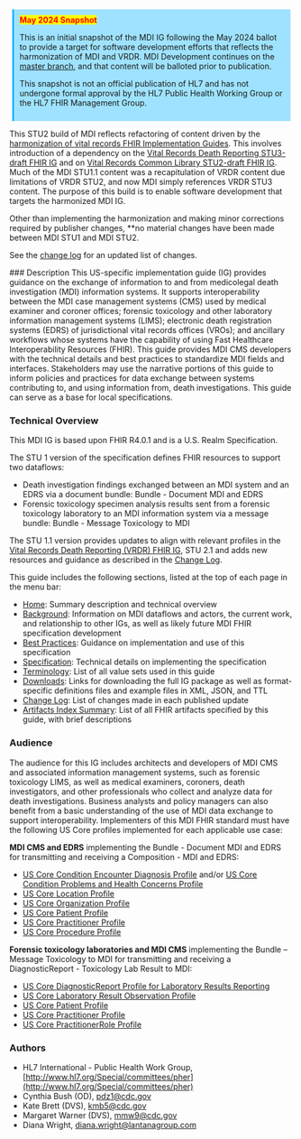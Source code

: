 <style>

:root {
  --note-background-color: #fff2ff; /* 19. (STU) Note box background color */
  --note-border-left-color: #ffa0ff; /* 20. (STU) Note box border color */
}

.note {
  margin: 5px;
  padding: 10px;
  border-left-style: solid;
  background-color: #9ee2ff;
  border-left-color: #00b2ff;
}

.note::before {
  white-space: pre;
  content: "May 2024 Snapshot\A ";
  background-color: yellow;
  color: red;
  font-weight: bold;
}

</style>

<div class="note" markdown="1">

This is an initial snapshot of the MDI IG following the May 2024 ballot to provide a target for software development efforts that reflects the harmonization of MDI and VRDR.
MDI Development continues on the [master branch]( https://build.fhir.org/ig/HL7/fhir-mdi-ig/branches/master), and that content will be balloted prior to publication.

This snapshot is not an official publication of HL7 and has not undergone formal approval by the HL7 Public Health Working Group or the HL7 FHIR Management Group. 
</div><!-- note -->

<div class="note-to-balloters" markdown="1">

This STU2 build of MDI reflects refactoring of content driven by the [harmonization of vital records FHIR Implementation Guides](https://hl7.org/fhir/us/vr-common-library/2024Jan/vr_ig_harmonization.html).  This involves introduction of a dependency on the [Vital Records Death Reporting STU3-draft FHIR IG](https://build.fhir.org/ig/HL7/vrdr/) and on [Vital Records Common Library STU2-draft FHIR IG](https://build.fhir.org/ig/HL7/vr-common-library).  Much of the MDI STU1.1 content was a recapitulation of VRDR content due limitations of VRDR STU2, and now MDI simply references VRDR STU3 content. The purpose of this build is to enable software development that targets the harmonized MDI IG.

Other than implementing the harmonization and making minor corrections required by publisher changes, **no material changes have been made between MDI STU1 and MDI STU2.

See the [change log](mdi_change_log.html) for an updated list of changes.
  
</div><!-- note-to-balloters -->
### Description
This US-specific implementation guide (IG) provides guidance on the exchange of information to and from medicolegal death investigation (MDI) information systems. It supports interoperability between the MDI case management systems (CMS) used by medical examiner and coroner offices; forensic toxicology and other laboratory information management systems (LIMS); electronic death registration systems (EDRS) of jurisdictional vital records offices (VROs); and ancillary workflows whose systems have the capability of using Fast Healthcare Interoperability Resources (FHIR). This guide provides MDI CMS developers with the technical details and best practices to standardize MDI fields and interfaces. Stakeholders may use the narrative portions of this guide to inform policies and practices for data exchange between systems contributing to, and using information from, death investigations. This guide can serve as a base for local specifications.

### Technical Overview
This MDI IG is based upon FHIR R4.0.1 and is a U.S. Realm Specification.

The STU 1 version of the specification defines FHIR resources to support two dataflows:
* Death investigation findings exchanged between an MDI system and an EDRS via a document bundle: Bundle - Document MDI and EDRS
* Forensic toxicology specimen analysis results sent from a forensic toxicology laboratory to an MDI information system via a message bundle: Bundle - Message Toxicology to MDI

The STU 1.1 version provides updates to align with relevant profiles in the [Vital Records Death Reporting (VRDR) FHIR IG](http://hl7.org/fhir/us/vrdr/), STU 2.1 and adds new resources and guidance as described in the [Change Log](mdi_change_log.html).

This guide includes the following sections, listed at the top of each page in the menu bar: 
* [Home](index.html): Summary description and technical overview
* [Background](mdi_background.html): Information on MDI dataflows and actors, the current work, and relationship to other IGs, as well as likely future MDI FHIR specification development
* [Best Practices](mdi_best_practices.html): Guidance on implementation and use of this specification
* [Specification](mdi_specification.html): Technical details on implementing the specification
* [Terminology](mdi_terminology.html): List of all value sets used in this guide
* [Downloads](mdi_downloads.html): Links for downloading the full IG package as well as format-specific definitions files and example files in XML, JSON, and TTL
* [Change Log](mdi_change_log.html): List of changes made in each published update
* [Artifacts Index Summary](artifacts.html): List of all FHIR artifacts specified by this guide, with brief descriptions

### Audience
The audience for this IG includes architects and developers of MDI CMS and associated information management systems, such as forensic toxicology LIMS, as well as medical examiners, coroners, death investigators, and other professionals who collect and analyze data for death investigations. Business analysts and policy managers can also benefit from a basic understanding of the use of MDI data exchange to support interoperability.
Implementers of this MDI FHIR standard must have the following US Core profiles implemented for each applicable use case:

**MDI CMS and EDRS** implementing the Bundle - Document MDI and EDRS for transmitting and receiving a Composition - MDI and EDRS:
* [US Core Condition Encounter Diagnosis Profile](http://hl7.org/fhir/us/core/StructureDefinition-us-core-condition-encounter-diagnosis.html) and/or [US Core Condition Problems and Health Concerns Profile](http://hl7.org/fhir/us/core/StructureDefinition-us-core-condition-problems-health-concerns.html)
* [US Core Location Profile](http://hl7.org/fhir/us/core/StructureDefinition/us-core-location)
* [US Core Organization Profile](http://hl7.org/fhir/us/core/StructureDefinition/us-core-organization)
* [US Core Patient Profile](http://hl7.org/fhir/us/core/StructureDefinition/us-core-patient)
* [US Core Practitioner Profile](http://hl7.org/fhir/us/core/StructureDefinition/us-core-practitioner)
* [US Core Procedure Profile](http://hl7.org/fhir/us/core/StructureDefinition/us-core-procedure)

**Forensic toxicology laboratories and MDI CMS** implementing the Bundle – Message Toxicology to MDI for transmitting and receiving a DiagnosticReport - Toxicology Lab Result to MDI:
* [US Core DiagnosticReport Profile for Laboratory Results Reporting](http://hl7.org/fhir/us/core/StructureDefinition-us-core-diagnosticreport-lab.html)
* [US Core Laboratory Result Observation Profile](http://hl7.org/fhir/us/core/StructureDefinition/us-core-observation-lab)
* [US Core Patient Profile](http://hl7.org/fhir/us/core/StructureDefinition/us-core-patient)
* [US Core Practitioner Profile](http://hl7.org/fhir/us/core/StructureDefinition/us-core-practitioner)
* [US Core PractitionerRole Profile](http://hl7.org/fhir/us/core/StructureDefinition/us-core-practitionerrole)

### Authors
* HL7 International - Public Health Work Group, [http://www.hl7.org/Special/committees/pher](http://www.hl7.org/Special/committees/pher)
* Cynthia Bush (OD), pdz1@cdc.gov
* Kate Brett (DVS), kmb5@cdc.gov
* Margaret Warner (DVS), mmw9@cdc.gov
* Diana Wright, diana.wright@lantanagroup.com